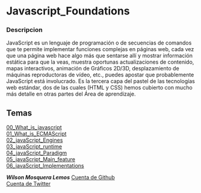 # Javascript_Foundations

### Descripcion
JavaScript es un lenguaje de programación o de secuencias de comandos que te permite implementar funciones complejas en páginas web, cada vez que una página web hace algo más que sentarse allí y mostrar información estática para que la veas, muestra oportunas actualizaciones de contenido, mapas interactivos, animación de Gráficos 2D/3D, desplazamiento de máquinas reproductoras de vídeo, etc., puedes apostar que probablemente JavaScript está involucrado. Es la tercera capa del pastel de las tecnologías web estándar, dos de las cuales (HTML y CSS) hemos cubierto con mucho más detalle en otras partes del Área de aprendizaje.



## Temas

[00_What_is_javascript](Introduction/00_What_is_javascript.html)<br>
[01_What_is_ECMAScript](Introduction/01_What_is_ECMAScript.html)</br>
[02_javaScript_Engines](Introduction/02_javaScript_Engines.html)</br>
[03_javaScript_runtime](Introduction/03_JavaScript_runtime.html)</br>
[04_javaScript_Paradigm](Introduction/04_Paradigm.html)</br>
[05_javaScript_Main_feature](Introduction/05_javaScript__Main_feature.html)</br>
[06_javaScript_Implementations](Introduction/06_javaScript_Implementations.html)</br>


***Wilson Mosquera Lemos***
[Cuenta de Github](https://github.com/niche66999)</br>
[Cuenta de Twitter](https://twitter.com/niche66999)</br>